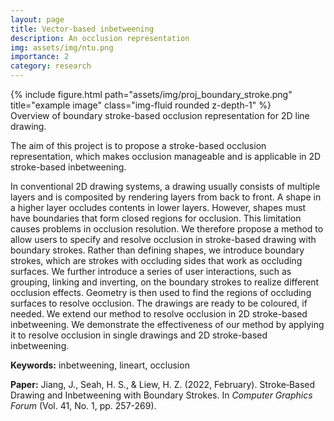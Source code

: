 ```yaml
---
layout: page
title: Vector-based inbetweening
description: An occlusion representation
img: assets/img/ntu.png
importance: 2
category: research
---
```


<div class="row">
    <div class="col-sm mt-3 mt-md-0">
        {% include figure.html path="assets/img/proj_boundary_stroke.png" title="example image" class="img-fluid rounded z-depth-1" %}
    </div>
</div>
<div class="caption">
    Overview of boundary stroke-based occlusion representation for 2D line drawing.
</div>

<p class="justify">
The aim of this project is to propose a stroke-based occlusion representation, which makes occlusion manageable and is applicable in 2D stroke-based inbetweening.
</p>

<p class="justify">
In conventional 2D drawing systems, a drawing usually consists of multiple layers and is composited by rendering layers from back to front. A shape in a higher layer occludes contents in lower layers. However, shapes must have boundaries that form closed regions for occlusion. This limitation causes problems in occlusion resolution. We therefore propose a method to allow users to specify and resolve occlusion in stroke-based drawing with boundary strokes. Rather than defining shapes, we introduce boundary strokes, which are strokes with occluding sides that work as occluding surfaces. We further introduce a series of user interactions, such as grouping, linking and inverting, on the boundary strokes to realize different occlusion effects. Geometry is then used to find the regions of occluding surfaces to resolve occlusion. The drawings are ready to be coloured, if needed. We extend our method to resolve occlusion in 2D stroke-based inbetweening. We demonstrate the effectiveness of our method by applying it to resolve occlusion in single drawings and 2D stroke-based inbetweening.
</p>

<p class="justify">
<strong>Keywords:</strong> inbetweening, lineart, occlusion
</p>

<p class="justify">
<strong>Paper:</strong> Jiang, J., Seah, H. S., & Liew, H. Z. (2022, February). Stroke‐Based Drawing and Inbetweening with Boundary Strokes. In <i>Computer Graphics Forum</i> (Vol. 41, No. 1, pp. 257-269).
</p>